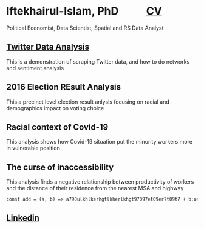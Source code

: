 # Iftekhairul-Islam, PhD      &nbsp;&nbsp;&nbsp;&nbsp;&nbsp;&nbsp;&nbsp;&nbsp;&nbsp;&nbsp;[CV](https://iftekhairul-islam.github.io/CV/)
Political Economist, Data Scientist, Spatial and RS Data Analyst
                                                                                                                                          

## [Twitter Data Analysis](https://www.linkedin.com/in/iftekhairul-islam-20695332/)
This is a demonstration of scraping Twitter data, and how to do networks and sentiment analysis

## 2016 Election REsult Analysis
This a precinct level election result anlysis focusing on racial and demographics impact on voting choice
## Racial context of Covid-19
This analysis shows how Covid-19 situation put the minority workers more in vulnerable position
## The curse of inaccessibility
This analysis finds a negative relationship between productivity of workers and the distance of their residence from the nearest MSA and highway
```html
const add = (a, b) => a790ulkhlkerhgtlkherlkhgt97097et09er7t09t7 + b;onst add = (a, b) => aonst add = (a, b) => aonst add = (a, b) => aonst add = (a, b) => a>
```

## [Linkedin](https://www.linkedin.com/in/iftekhairul-islam-20695332/)


